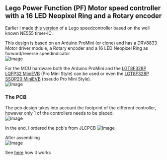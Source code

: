 ## Lego Power Function (PF) Motor speed controller with a 16 LED Neopixel Ring and a Rotary encoder

Earlier I made [this version](https://github.com/rdalen/Lego_PF-Motor-SpeedController) of a Lego speedcontroller based on the well known NE555 timer-IC.  

This [design](/docs/Lego%20PF%20Motor%20speed%20controller%20with%20Neopixel%20-%20Schematic.pdf) is based on an Arduino ProMini (or clone) and has a DRV8833 Motor driver module, a Rotary encoder and a 16 LED Neopixel Ring as forward/reverse speedindicator  
![Image](https://github.com/user-attachments/assets/53ff555d-a833-40cc-8e04-70d34815b413)

For the MCU hardware both the Arduino ProMini and the [LGT8F328P LQFP32 MiniEVB](https://wolles-elektronikkiste.de/en/minievb-boards-an-overview) (Pro Mini Style) can be used or even the [LGT8F328P SSOP20 MiniEVB](https://wolles-elektronikkiste.de/en/minievb-boards-an-overview) (pseudo Pro Mini Style).  
![Image](https://github.com/user-attachments/assets/92f046ee-78c8-42a8-b996-337eff9ab6af)

### The PCB
The pcb design takes into account the footprint of the different controller, however only 1 of the controllers needs to be placed.  
![Image](https://github.com/user-attachments/assets/7c215320-499c-41ac-976d-e5720ad172ec)  

In the end, I ordered the pcb's from JLCPCB
![Image](https://github.com/user-attachments/assets/d91549f5-1c7f-4ae1-9b96-8a0b97472900)

After assembling  
![Image](https://github.com/user-attachments/assets/a1ad2bc3-2896-4e92-b623-1acb0c6bc26c)

See [here](https://youtube.com/shorts/omxZtgw-2hw) how it works  
